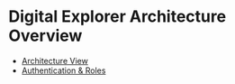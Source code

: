 # Digital Explorer Architecture Overview

* [Architecture View](ArchitectureViews.md)
* [Authentication & Roles](Authentication&Roles.md)